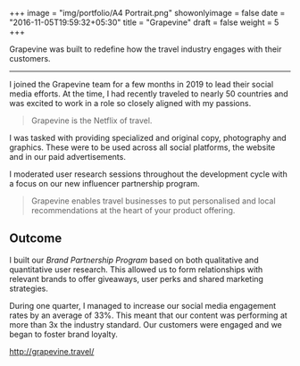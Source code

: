 +++
image = "img/portfolio/A4 Portrait.png"
showonlyimage = false
date = "2016-11-05T19:59:32+05:30"
title = "Grapevine"
draft = false
weight = 5
+++

Grapevine was built to redefine how the travel industry engages with their customers.
<!--more-->
---
I joined the Grapevine team for a few months in 2019 to lead their social media efforts. At the time, I had recently traveled to nearly 50 countries and was excited to work in a role so closely aligned with my passions.

> Grapevine is the Netflix of travel. 

I was tasked with providing specialized and original copy, photography and graphics. These were to be used across all social platforms, the website and in our paid advertisements.

I moderated user research sessions throughout the development cycle with a focus on our new influencer partnership program.

> Grapevine enables travel businesses to put personalised and local recommendations at the heart of your product offering.

## Outcome

I built our *Brand Partnership Program* based on both qualitative and quantitative user research. This allowed us to form relationships with relevant brands to offer giveaways, user perks and shared marketing strategies.

During one quarter, I managed to increase our social media engagement rates by an average of 33%. This meant that our content was performing at more than 3x the industry standard. Our customers were engaged and we began to foster brand loyalty.

http://grapevine.travel/